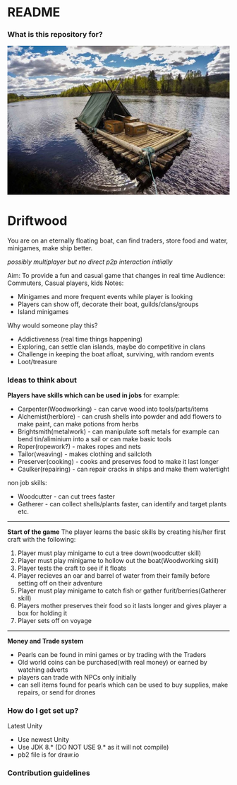 # README #

### What is this repository for? ###

![alt text](dwRaft.jpg)

# Driftwood
You are on an eternally floating boat, can find traders, store food and water, minigames, make ship better.

_possibly multiplayer but no direct p2p interaction intiially_

Aim: To provide a fun and casual game that changes in real time
Audience: Commuters, Casual players, kids
Notes:

- Minigames and more frequent events while player is looking
- Players can show off, decorate their boat, guilds/clans/groups
- Island minigames

Why would someone play this?

* Addictiveness (real time things happening)
* Exploring, can settle clan islands, maybe do competitive in clans 
* Challenge in keeping the boat afloat, surviving, with random events
* Loot/treasure

### Ideas to think about ###

**Players have skills which can be used in jobs**
	for example: 
	
* Carpenter(Woodworking) - can carve wood into tools/parts/items
* Alchemist(herblore) - can crush shells into powder and add flowers to make paint, can make potions from herbs
* Brightsmith(metalwork) - can manipulate soft metals for example can bend tin/aliminium into a sail or can make basic tools
* Roper(ropework?) - makes ropes and nets
* Tailor(weaving) - makes clothing and sailcloth
* Preserver(cooking) - cooks and preserves food to make it last longer
* Caulker(repairing) - can repair cracks in ships and make them watertight

non job skills:
	
* Woodcutter - can cut trees faster
* Gatherer - can collect shells/plants faster, can identify and target plants etc.

***

**Start of the game**
The player learns the basic skills by creating his/her first craft with the following:

1. Player must play minigame to cut a tree down(woodcutter skill)
2. Player must play minigame to hollow out the boat(Woodworking skill)
3. Player tests the craft to see if it floats
4. Player recieves an oar and barrel of water from their family before setting off on their adventure
5. Player must play minigame to catch fish or gather furit/berries(Gatherer skill)
6. Players mother preserves their food so it lasts longer and gives player a box for holding it
7. Player sets off on voyage

***

**Money and Trade system**

* Pearls can be found in mini games or by trading with the Traders
* Old world coins can be purchased(with real money) or earned by watching adverts
* players can trade with NPCs only initially
* can sell items found for pearls which can be used to buy supplies, make repairs, or send for drones

### How do I get set up? ###
Latest Unity

* Use newest Unity
* Use JDK 8.* (DO NOT USE 9.* as it will not compile)
* pb2 file is for draw.io

### Contribution guidelines ###


